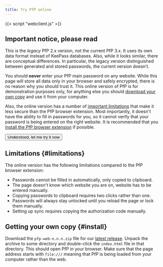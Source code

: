 ```yaml
---
title: Try PfP online
---
```


{{< script "webclient.js" >}}

## Important notice, please read

This is the *legacy* PfP 2.x version, not the current PfP 3.x. It uses its own data format instead of KeePass databases. Also, while it looks similar, there are conceptual differences. In particular, the legacy version distinguished between generated and stored passwords, the current version doesn’t.

You should **never** enter your PfP main password on any website. While this page will store all data only in your browser and safely encrypted, there is no reason why you should trust it. This online version of PfP is for demonstration purposes only, for anything else you should [download your own copy](#install) and use it from your computer.

Also, the online version has a number of [important limitations](#limitations) that make it less secure than the PfP browser extension. Most importantly, it doesn't have the ability to fill in passwords for you, so it cannot verify that your password is being entered on the right website. It is recommended that you [install the PfP browser extension](/) if possible.

<button class="start-webclient">Understood, let me try it now</button>

## Limitations {#limitations}

The online version has the following limitations compared to the PfP browser extension:

* Passwords cannot be filled in automatically, only copied to clipboard.
* The page doesn't know which website you are on, website has to be entered manually.
* Copying passwords to clipboard requires two clicks rather than one.
* Passwords will always stay unlocked until you reload the page or lock them manually.
* Setting up sync requires copying the authorization code manually.

## Getting your own copy {#install}

Download the `pfp-web-n.n.n.zip` file for our [latest release](https://github.com/palant/pfp/releases/tag/v2.2.6). Unpack the archive to some directory and double-click the `index.html` file in that directory. This should open PfP in your browser. Make sure that the page address starts with `file:///` meaning that PfP is being loaded from your computer rather than the web.
